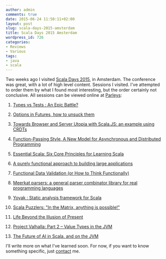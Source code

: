 ```yaml
---
author: admin
comments: true
date: 2015-06-24 11:50:11+02:00
layout: post
slug: scala-days-2015-amsterdam
title: Scala Days 2015 Amsterdam
wordpress_id: 726
categories:
- Reviews
- Various
tags:
- java
- scala
---
```


Two weeks ago I visited [Scala Days 2015](http://event.scaladays.org/scaladays-amsterdam-2015), in Amsterdam. The conference was great, with a lot of high level content.
Sessions I visited. I've attempted to order them by what I found most interesting, but the order certainly not conclusive. All sessions can be viewed online at [Parleys](https://www.parleys.com/channel/scala-days-amsterdam-2015):



	
  1. [Types vs Tests : An Epic Battle?](https://www.parleys.com/tutorial/types-vs-tests-an-epic-battle)


  2. [Options in Futures, how to unsuck them](https://www.parleys.com/tutorial/options-futures-how-unsuck-them)


  3. [Towards Browser and Server Utopia with Scala.JS: an example using CRDTs](https://www.parleys.com/tutorial/towards-browser-server-utopia-scala-js-example-using-crdts)


  4. [Function-Passing Style, A New Model for Asynchronous and Distributed Programming](https://www.parleys.com/tutorial/scala15_09_effecten_6function-passing-style-a-new-model-asynchronous-distributed-programming)


  5. [Essential Scala: Six Core Principles for Learning Scala](https://www.parleys.com/tutorial/essential-scala-six-core-principles-learning-scala-1)


  6. [A purely functional approach to building large applications](https://www.parleys.com/tutorial/a-purely-functional-approach-building-large-applications)


  7. [Functional Data Validation (or How to Think Functionally)](https://www.parleys.com/tutorial/functional-data-validation-how-think-functionally)


  8. [Meerkat parsers: a general parser combinator library for real programming languages](https://www.parleys.com/tutorial/meerkat-parsers-general-parser-combinator-library-real-programming-languages)

	
  9. [Yoyak : Static analysis framework for Scala](https://www.parleys.com/tutorial/yoyak-static-analysis-framework-scala)

	
  10. [Scala Puzzlers: "In the Matrix, anything is possible!"](https://www.parleys.com/tutorial/scala-puzzlers-in-matrix-anything-possible)

        
  11. [Life Beyond the Illusion of Present](https://www.parleys.com/tutorial/life-beyond-illusion-present)

	
  12. [Project Valhalla: Part 2 – Value Types in the JVM](https://www.parleys.com/tutorial/project-valhalla-part-2-value-types-jvm)


  13. [The Future of AI in Scala, and on the JVM](https://www.parleys.com/tutorial/the-future-ai-scala-jvm)




I'll write more on what I've learned soon. For now, if you want to know something specific, just [contact](/contact/) me.
